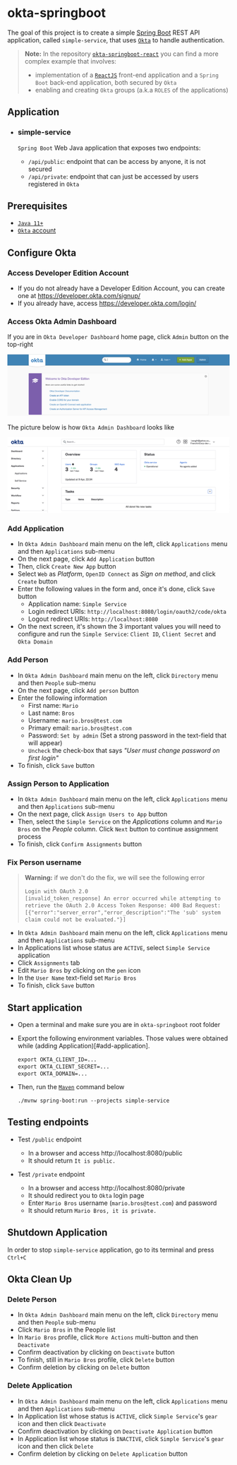 # okta-springboot

The goal of this project is to create a simple [Spring Boot](https://docs.spring.io/spring-boot/docs/current/reference/htmlsingle/) REST API application, called `simple-service`, that uses [`Okta`](https://www.okta.com/) to handle authentication.

> **Note:** In the repository [`okta-springboot-react`](https://github.com/ivangfr/okta-springboot-react) you can find a more complex example that involves:
> - implementation of a [`ReactJS`](https://reactjs.org/) front-end application and a `Spring Boot` back-end application, both secured by `Okta`
> - enabling and creating `Okta` groups (a.k.a `ROLES` of the applications)

## Application

- ### simple-service

  `Spring Boot` Web Java application that exposes two endpoints:
  - `/api/public`: endpoint that can be access by anyone, it is not secured
  - `/api/private`: endpoint that can just be accessed by users registered in `Okta`

## Prerequisites

- [`Java 11+`](https://www.oracle.com/java/technologies/javase-jdk11-downloads.html)
- [`Okta` account](https://developer.okta.com/signup/)

## Configure Okta

### Access Developer Edition Account

- If you do not already have a Developer Edition Account, you can create one at https://developer.okta.com/signup/
- If you already have, access https://developer.okta.com/login/

### Access Okta Admin Dashboard

If you are in `Okta Developer Dashboard` home page, click `Admin` button on the top-right

![okta-developer-home](images/okta-developer-home.png)

The picture below is how `Okta Admin Dashboard` looks like

![okta-admin-dashboard](images/okta-admin-dashboard.png)

### Add Application

- In `Okta Admin Dashboard` main menu on the left, click `Applications` menu and then `Applications` sub-menu
- On the next page, click `Add Application` button
- Then, click `Create New App` button
- Select `Web` as _Platform_, `OpenID Connect` as _Sign on method_, and click `Create` button
- Enter the following values in the form and, once it's done, click `Save` button
  - Application name: `Simple Service`
  - Login redirect URIs: `http://localhost:8080/login/oauth2/code/okta`
  - Logout redirect URIs: `http://localhost:8080`
- On the next screen, it's shown the 3 important values you will need to configure and run the `Simple Service`: `Client ID`, `Client Secret` and `Okta Domain`
  
### Add Person

- In `Okta Admin Dashboard` main menu on the left, click `Directory` menu and then `People` sub-menu
- On the next page, click `Add person` button
- Enter the following information
  - First name: `Mario`
  - Last name: `Bros`
  - Username: `mario.bros@test.com`
  - Primary email: `mario.bros@test.com`
  - Password: `Set by admin`
    (Set a strong password in the text-field that will appear)
  - `Uncheck` the check-box that says _"User must change password on first login"_
- To finish, click `Save` button

### Assign Person to Application

- In `Okta Admin Dashboard` main menu on the left, click `Applications` menu and then `Applications` sub-menu
- On the next page, click `Assign Users to App` button
- Then, select the `Simple Service` on the _Applications_ column and `Mario Bros` on the _People_ column. Click `Next` button to continue assignment process
- To finish, click `Confirm Assignments` button

### Fix Person username

> **Warning:** if we don't do the fix, we will see the following error
> ```
> Login with OAuth 2.0
> [invalid_token_response] An error occurred while attempting to retrieve the OAuth 2.0 Access Token Response: 400 Bad Request: [{"error":"server_error","error_description":"The 'sub' system claim could not be evaluated."}]
>```

- In `Okta Admin Dashboard` main menu on the left, click `Applications` menu and then `Applications` sub-menu
- In Applications list whose status are `ACTIVE`, select `Simple Service` application
- Click `Assignments` tab
- Edit `Mario Bros` by clicking on the `pen` icon
- In the `User Name` text-field set `Mario Bros`
- To finish, click `Save` button

## Start application

- Open a terminal and make sure you are in `okta-springboot` root folder

- Export the following environment variables. Those values were obtained while (adding Application)[#add-application].
  ```
  export OKTA_CLIENT_ID=...
  export OKTA_CLIENT_SECRET=...
  export OKTA_DOMAIN=...
  ```

- Then, run the [`Maven`](https://maven.apache.org/) command below
  ```
  ./mvnw spring-boot:run --projects simple-service
  ```

## Testing endpoints

- Test `/public` endpoint
  - In a browser and access http://localhost:8080/public
  - It should return `It is public.`

- Test `/private` endpoint
  - In a browser and access http://localhost:8080/private
  - It should redirect you to `Okta` login page
  - Enter `Mario Bros` username (`mario.bros@test.com`) and password
  - It should return `Mario Bros, it is private.`

## Shutdown Application

In order to stop `simple-service` application, go to its terminal and press `Ctrl+C`

## Okta Clean Up

### Delete Person

- In `Okta Admin Dashboard` main menu on the left, click `Directory` menu and then `People` sub-menu
- Click `Mario Bros` in the People list
- In `Mario Bros` profile, click `More Actions` multi-button and then `Deactivate`
- Confirm deactivation by clicking on `Deactivate` button
- To finish, still in `Mario Bros` profile, click `Delete` button
- Confirm deletion by clicking on `Delete` button

### Delete Application

- In `Okta Admin Dashboard` main menu on the left, click `Applications` menu and then `Applications` sub-menu
- In Application list whose status is `ACTIVE`, click `Simple Service`'s `gear` icon and then click `Deactivate`
- Confirm deactivation by clicking on `Deactivate Application` button
- In Application list whose status is `INACTIVE`, click `Simple Service`'s `gear` icon and then click `Delete`
- Confirm deletion by clicking on `Delete Application` button
